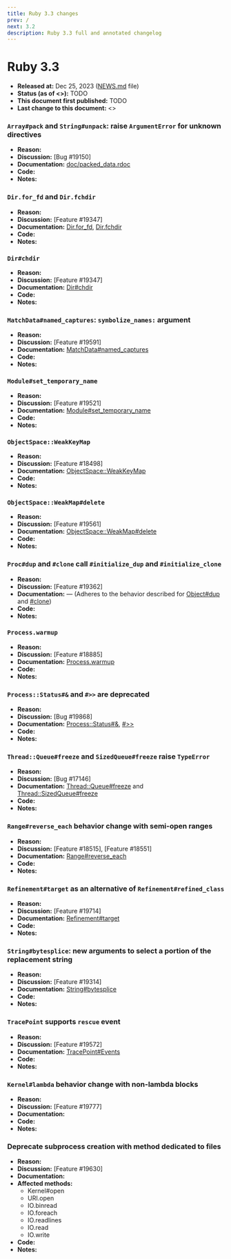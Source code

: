 ```yaml
---
title: Ruby 3.3 changes
prev: /
next: 3.2
description: Ruby 3.3 full and annotated changelog
---
```


# Ruby 3.3

* **Released at:** Dec 25, 2023 ([NEWS.md](TODO) file)
* **Status (as of <<date>>):** TODO
* **This document first published:** TODO
* **Last change to this document:** <<date>>

<!--
* **Reason:**
* **Discussion:**
* **Documentation:**
* **Code:**
* **Notes:**
-->

### `Array#pack` and `String#unpack`: raise `ArgumentError` for unknown directives

* **Reason:**
* **Discussion:** [Bug #19150]
* **Documentation:** [doc/packed_data.rdoc](https://docs.ruby-lang.org/en/master/packed_data_rdoc.html)
* **Code:**
* **Notes:**

### `Dir.for_fd` and `Dir.fchdir`

* **Reason:**
* **Discussion:** [Feature #19347]
* **Documentation:** [Dir.for_fd](https://docs.ruby-lang.org/en/master/Dir.html#method-c-for_fd), [Dir.fchdir](https://docs.ruby-lang.org/en/master/Dir.html#method-c-fchdir)
* **Code:**
* **Notes:**

### `Dir#chdir`

* **Reason:**
* **Discussion:** [Feature #19347]
* **Documentation:** [Dir#chdir](https://docs.ruby-lang.org/en/master/Dir.html#method-i-chdir)
* **Code:**
* **Notes:**

### `MatchData#named_captures`: `symbolize_names:` argument

* **Reason:**
* **Discussion:** [Feature #19591]
* **Documentation:** [MatchData#named_captures](https://docs.ruby-lang.org/en/master/MatchData.html#method-i-named_captures)
* **Code:**
* **Notes:**

### `Module#set_temporary_name`

* **Reason:**
* **Discussion:** [Feature #19521]
* **Documentation:** [Module#set_temporary_name](https://docs.ruby-lang.org/en/master/Module.html#method-i-set_temporary_name)
* **Code:**
* **Notes:**

### `ObjectSpace::WeakKeyMap`

* **Reason:**
* **Discussion:** [Feature #18498]
* **Documentation:** [ObjectSpace::WeakKeyMap](https://docs.ruby-lang.org/en/master/ObjectSpace/WeakKeyMap.html)
* **Code:**
* **Notes:**

### `ObjectSpace::WeakMap#delete`

* **Reason:**
* **Discussion:** [Feature #19561]
* **Documentation:** [ObjectSpace::WeakMap#delete](https://docs.ruby-lang.org/en/master/ObjectSpace/WeakMap.html#method-i-delete)
* **Code:**
* **Notes:**

### `Proc#dup` and `#clone` call `#initialize_dup` and `#initialize_clone`

* **Reason:**
* **Discussion:** [Feature #19362]
* **Documentation:** — (Adheres to the behavior described for [Object#dup](https://docs.ruby-lang.org/en/master/Object.html#method-i-dup) and [#clone](https://docs.ruby-lang.org/en/master/Kernel.html#method-i-clone))
* **Code:**
* **Notes:**

### `Process.warmup`

* **Reason:**
* **Discussion:** [Feature #18885]
* **Documentation:** [Process.warmup](https://docs.ruby-lang.org/en/master/Process.html#method-c-warmup)
* **Code:**
* **Notes:**

### `Process::Status#&`  and `#>>` are deprecated

* **Reason:**
* **Discussion:** [Bug #19868]
* **Documentation:** [Process::Status#&](https://docs.ruby-lang.org/en/master/Process/Status.html#method-i-26), [#>>](https://docs.ruby-lang.org/en/master/Process/Status.html#method-i-3E-3E)
* **Code:**
* **Notes:**

### `Thread::Queue#freeze` and `SizedQueue#freeze` raise `TypeError`

* **Reason:**
* **Discussion:** [Bug #17146]
* **Documentation:** [Thread::Queue#freeze](https://docs.ruby-lang.org/en/master/Thread/Queue.html#method-i-freeze) and [Thread::SizedQueue#freeze](https://docs.ruby-lang.org/en/master/Thread/SizedQueue.html#method-i-freeze)
* **Code:**
* **Notes:**

### `Range#reverse_each` behavior change with semi-open ranges

* **Reason:**
* **Discussion:** [Feature #18515], [Feature #18551]
* **Documentation:** [Range#reverse_each](https://docs.ruby-lang.org/en/master/Range.html#method-i-reverse_each)
* **Code:**
* **Notes:**

### `Refinement#target` as an alternative of `Refinement#refined_class`

* **Reason:**
* **Discussion:** [Feature #19714]
* **Documentation:** [Refinement#target](https://docs.ruby-lang.org/en/master/Refinement.html#method-i-target)
* **Code:**
* **Notes:**

### `String#bytesplice`: new arguments to select a portion of the replacement string

* **Reason:**
* **Discussion:** [Feature #19314]
* **Documentation:** [String#bytesplice](https://docs.ruby-lang.org/en/master/String.html#method-i-bytesplice)
* **Code:**
* **Notes:**

### `TracePoint` supports `rescue` event

* **Reason:**
* **Discussion:** [Feature #19572]
* **Documentation:** [TracePoint#Events](https://docs.ruby-lang.org/en/master/TracePoint.html#class-TracePoint-label-Events)
* **Code:**
* **Notes:**

### `Kernel#lambda` behavior change with non-lambda blocks

* **Reason:**
* **Discussion:** [Feature #19777]
* **Documentation:**
* **Code:**
* **Notes:**

### Deprecate subprocess creation with method dedicated to files

* **Reason:**
* **Discussion:** [Feature #19630]
* **Documentation:**
* **Affected methods:**
  * Kernel#open
  * URI.open
  * IO.binread
  * IO.foreach
  * IO.readlines
  * IO.read
  * IO.write
* **Code:**
* **Notes:**

